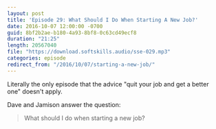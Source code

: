 ```yaml
---
layout: post
title: 'Episode 29: What Should I Do When Starting A New Job?'
date: 2016-10-07 12:00:00 -0700
guid: 8bf2b2ae-b180-4a93-8bf8-0c63cd49ecf8
duration: "21:25"
length: 20567040
file: "https://download.softskills.audio/sse-029.mp3"
categories: episode
redirect_from: "/2016/10/07/starting-a-new-job/"
---
```


Literally the only episode that the advice "quit your job and get a better one" doesn't apply.

Dave and Jamison answer the question:

> What should I do when starting a new job?
